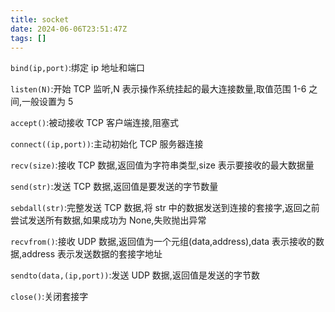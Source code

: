 ```yaml
---
title: socket
date: 2024-06-06T23:51:47Z
tags: []
---
```


`bind(ip,port)`:绑定 ip 地址和端口

`listen(N)`:开始 TCP 监听,N 表示操作系统挂起的最大连接数量,取值范围 1-6 之间,一般设置为 5

`accept()`:被动接收 TCP 客户端连接,阻塞式

`connect((ip,port))`:主动初始化 TCP 服务器连接

`recv(size)`:接收 TCP 数据,返回值为字符串类型,size 表示要接收的最大数据量

`send(str)`:发送 TCP 数据,返回值是要发送的字节数量

`sebdall(str)`:完整发送 TCP 数据,将 str 中的数据发送到连接的套接字,返回之前尝试发送所有数据,如果成功为 None,失败抛出异常

`recvfrom()`:接收 UDP 数据,返回值为一个元组(data,address),data 表示接收的数据,address 表示发送数据的套接字地址

`sendto(data,(ip,port))`:发送 UDP 数据,返回值是发送的字节数

`close()`:关闭套接字
